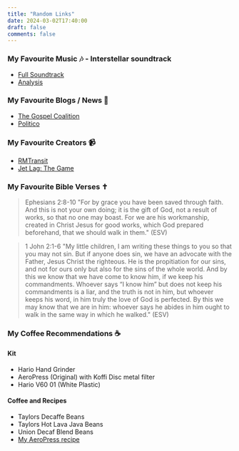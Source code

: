 ```yaml
---
title: "Random Links"
date: 2024-03-02T17:40:00
draft: false
comments: false
---
```


### My Favourite Music 🎶 - Interstellar soundtrack

- [Full Soundtrack](https://youtu.be/YF1eYbfbH5k)
- [Analysis](https://youtu.be/n6HtAu0fNQ4)

### My Favourite Blogs / News 📝

- [The Gospel Coalition](https://www.thegospelcoalition.org)
- [Politico](https://www.politico.eu)

### My Favourite Creators 📹

- [RMTransit](https://www.reecemartin.ca)
- [Jet Lag: The Game](https://www.youtube.com/c/jetlagthegame)

### My Favourite Bible Verses ✝️

  > Ephesians 2:8-10 "For by grace you have been saved through faith. And this is not your own doing; it is the gift of God, not a result of works, so that no one may boast. For we are his workmanship, created in Christ Jesus for good works, which God prepared beforehand, that we should walk in them." (ESV)

  > 1 John 2:1-6 "My little children, I am writing these things to you so that you may not sin. But if anyone does sin, we have an advocate with the Father, Jesus Christ the righteous. He is the propitiation for our sins, and not for ours only but also for the sins of the whole world. And by this we know that we have come to know him, if we keep his commandments. Whoever says “I know him” but does not keep his commandments is a liar, and the truth is not in him, but whoever keeps his word, in him truly the love of God is perfected. By this we may know that we are in him: whoever says he abides in him ought to walk in the same way in which he walked." (ESV)

### My Coffee Recommendations ☕️

#### Kit

- Hario Hand Grinder
- AeroPress (Original) with Koffi Disc metal filter
- Hario V60 01 (White Plastic)

#### Coffee and Recipes

- Taylors Decaffe Beans
- Taylors Hot Lava Java Beans
- Union Decaf Blend Beans
- [My AeroPress recipe](https://aeroprecipe.com/recipes/aeropresso-light)